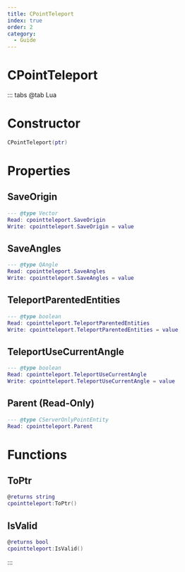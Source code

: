 ```yaml
---
title: CPointTeleport
index: true
order: 2
category:
  - Guide
---
```


# CPointTeleport

::: tabs
@tab Lua
# Constructor
```lua
CPointTeleport(ptr)
```
# Properties
## SaveOrigin 
```lua
--- @type Vector
Read: cpointteleport.SaveOrigin
Write: cpointteleport.SaveOrigin = value
```
## SaveAngles 
```lua
--- @type QAngle
Read: cpointteleport.SaveAngles
Write: cpointteleport.SaveAngles = value
```
## TeleportParentedEntities 
```lua
--- @type boolean
Read: cpointteleport.TeleportParentedEntities
Write: cpointteleport.TeleportParentedEntities = value
```
## TeleportUseCurrentAngle 
```lua
--- @type boolean
Read: cpointteleport.TeleportUseCurrentAngle
Write: cpointteleport.TeleportUseCurrentAngle = value
```
## Parent (Read-Only)
```lua
--- @type CServerOnlyPointEntity
Read: cpointteleport.Parent
```
# Functions
## ToPtr
```lua
@returns string
cpointteleport:ToPtr()
```
## IsValid
```lua
@returns bool
cpointteleport:IsValid()
```

:::